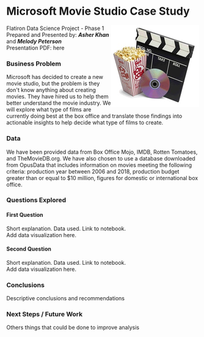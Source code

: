 # Microsoft Movie Studio Case Study

<img src= 
"images/movies.jpg" 
         alt="Movie Logo Image" 
         align="right"> 

Flatiron Data Science Project - Phase 1  
Prepared and Presented by:  **_Asher Khan_** and **_Melody Peterson_**  
Presentation PDF: here  


### Business Problem    
Microsoft has decided to create a new movie studio, but the problem is they don't know anything about creating movies.  They have hired us to help them better understand the movie industry.  We will explore what type of films are currently doing best at the box office and translate those findings into actionable insights to help decide what type of films to create. 

### Data    
We have been provided data from Box Office Mojo, IMDB, Rotten Tomatoes, and TheMovieDB.org.  We have also chosen to use a database downloaded from OpusData that includes information on movies meeting the following criteria:  production year between 2006 and 2018, production budget greater than or equal to $10 million, figures for domestic or international box office. 

### Questions Explored  
#### First Question  
Short explanation.  Data used.  Link to notebook.  
Add data visualization here.

#### Second Question  
Short explanation.  Data used.  Link to notebook.  
Add data visualization here.

### Conclusions  
Descriptive conclusions and recommendations

### Next Steps / Future Work  
Others things that could be done to improve analysis

